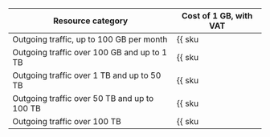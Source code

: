 Resource category | Cost of 1 GB, with VAT
--- | ---
Outgoing traffic, up to 100 GB per month | {{ sku|ILS|storage.api.network.inet.egress|string }}
Outgoing traffic over 100 GB and up to 1 TB | {{ sku|ILS|storage.api.network.inet.egress|pricingRate.100|string }}
Outgoing traffic over 1 TB and up to 50 TB | {{ sku|ILS|storage.api.network.inet.egress|pricingRate.1024|string }}
Outgoing traffic over 50 TB and up to 100 TB | {{ sku|ILS|storage.api.network.inet.egress|pricingRate.51200|string }}
Outgoing traffic over 100 TB | {{ sku|ILS|storage.api.network.inet.egress|pricingRate.102400|string }}